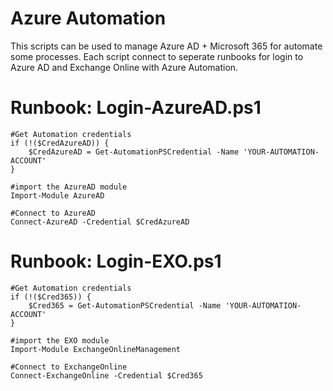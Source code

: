 # Azure Automation
This scripts can be used to manage Azure AD + Microsoft 365 for automate some processes. Each script connect to seperate runbooks for login to Azure AD and Exchange Online with Azure Automation.


# Runbook: Login-AzureAD.ps1
```
#Get Automation credentials
if (!($CredAzureAD)) {
    $CredAzureAD = Get-AutomationPSCredential -Name 'YOUR-AUTOMATION-ACCOUNT'
}

#import the AzureAD module
Import-Module AzureAD

#Connect to AzureAD
Connect-AzureAD -Credential $CredAzureAD
```

# Runbook: Login-EXO.ps1
```
#Get Automation credentials
if (!($Cred365)) {
    $Cred365 = Get-AutomationPSCredential -Name 'YOUR-AUTOMATION-ACCOUNT'
}

#import the EXO module
Import-Module ExchangeOnlineManagement

#Connect to ExchangeOnline
Connect-ExchangeOnline -Credential $Cred365
```